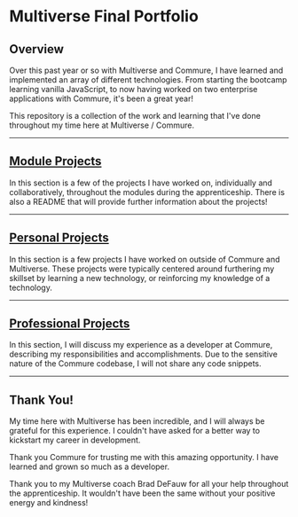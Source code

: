 # Multiverse Final Portfolio

## Overview

Over this past year or so with Multiverse and Commure, I have learned and implemented an array of different technologies. From starting the bootcamp learning vanilla JavaScript, to now having worked on two enterprise applications with Commure, it's been a great year!

This repository is a collection of the work and learning that I've done throughout my time here at Multiverse / Commure.

---

## [Module Projects](https://github.com/jinimbrancalhao/multiverse-portfolio/tree/main/module-projects)

In this section is a few of the projects I have worked on, individually and collaboratively, throughout the modules during the apprenticeship. There is also a README that will provide further information about the projects!

---

## [Personal Projects](https://github.com/jinimbrancalhao/multiverse-portfolio/tree/main/personal-projects)

In this section is a few projects I have worked on outside of Commure and Multiverse. These projects were typically centered around furthering my skillset by learning a new technology, or reinforcing my knowledge of a technology.

---

## [Professional Projects](https://github.com/jinimbrancalhao/multiverse-portfolio/tree/main/professional-projects)

In this section, I will discuss my experience as a developer at Commure, describing my responsibilities and accomplishments. Due to the sensitive nature of the Commure codebase, I will not share any code snippets.

---

## Thank You!

My time here with Multiverse has been incredible, and I will always be grateful for this experience. I couldn't have asked for a better way to kickstart my career in development.

Thank you Commure for trusting me with this amazing opportunity. I have learned and grown so much as a developer.

Thank you to my Multiverse coach Brad DeFauw for all your help throughout the apprenticeship. It wouldn't have been the same without your positive energy and kindness!

